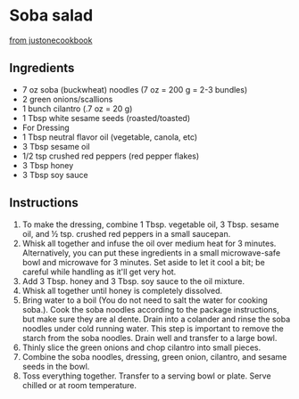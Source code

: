 # Soba salad
[from justonecookbook](https://www.justonecookbook.com/soba-salad/)
## Ingredients
* 7 oz soba (buckwheat) noodles (7 oz = 200 g = 2-3 bundles)
* 2 green onions/scallions
* 1 bunch cilantro (.7 oz = 20 g)
* 1 Tbsp white sesame seeds (roasted/toasted)
* For Dressing
* 1 Tbsp neutral flavor oil (vegetable, canola, etc)
* 3 Tbsp sesame oil
* 1/2 tsp crushed red peppers (red pepper flakes)
* 3 Tbsp honey
* 3 Tbsp soy sauce
## Instructions
1. To make the dressing, combine 1 Tbsp. vegetable oil, 3 Tbsp. sesame oil, and ½ tsp. crushed red peppers in a small saucepan.
2.  Whisk all together and infuse the oil over medium heat for 3 minutes. Alternatively, you can put these ingredients in a small microwave-safe bowl and microwave for 3 minutes. Set aside to let it cool a bit; be careful while handling as it'll get very hot.
3. Add 3 Tbsp. honey and 3 Tbsp. soy sauce to the oil mixture.
4. Whisk all together until honey is completely dissolved.
5. Bring water to a boil (You do not need to salt the water for cooking soba.). Cook the soba noodles according to the package instructions, but make sure they are al dente. Drain into a colander and rinse the soba noodles under cold running water. This step is important to remove the starch from the soba noodles. Drain well and transfer to a large bowl.
6. Thinly slice the green onions and chop cilantro into small pieces.
7. Combine the soba noodles, dressing, green onion, cilantro, and sesame seeds in the bowl.
8. Toss everything together. Transfer to a serving bowl or plate. Serve chilled or at room temperature.